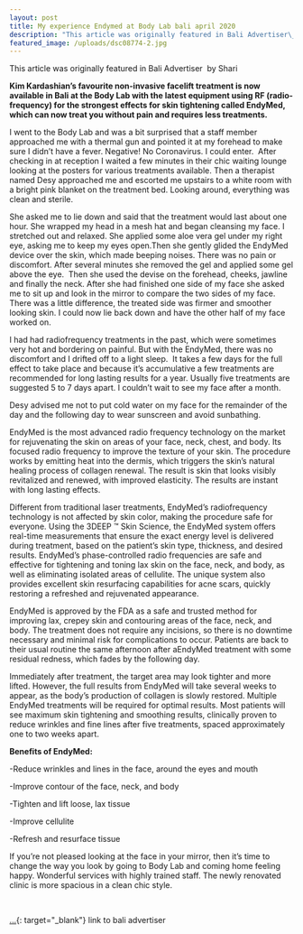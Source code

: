 ```yaml
---
layout: post
title: My experience Endymed at Body Lab bali april 2020
description: "This article was originally featured in Bali Advertiser\_\_by Shari"
featured_image: /uploads/dsc08774-2.jpg
---
```


This article was originally featured in Bali Advertiser &nbsp;by Shari

**Kim Kardashian’s favourite non-invasive facelift treatment is now available in Bali at the Body Lab with the latest equipment using RF (radio-frequency) for the strongest effects for skin tightening called EndyMed, which can now treat you without pain and requires less treatments.**

I went to the Body Lab and was a bit surprised that a staff member approached me with a thermal gun and pointed it at my forehead to make sure I didn’t have a fever. Negative\! No Coronavirus. I could enter.&nbsp; After checking in at reception I waited a few minutes in their chic waiting lounge looking at the posters for various treatments available. Then a therapist named Desy approached me and escorted me upstairs to a white room with a bright pink blanket on the treatment bed. Looking around, everything was clean and sterile.

She asked me to lie down and said that the treatment would last about one hour. She wrapped my head in a mesh hat and began cleansing my face. I stretched out and relaxed. She applied some aloe vera gel under my right eye, asking me to keep my eyes open.Then she gently glided the EndyMed device over the skin, which made beeping noises. There was no pain or discomfort. After several minutes she removed the gel and applied some gel above the eye. &nbsp;Then she used the devise on the forehead, cheeks, jawline and finally the neck. After she had finished one side of my face she asked me to sit up and look in the mirror to compare the two sides of my face. There was a little difference, the treated side was firmer and smoother looking skin. I could now lie back down and have the other half of my face worked on.

I had had radiofrequency treatments in the past, which were sometimes very hot and bordering on painful. But with the EndyMed, there was no discomfort and I drifted off to a light sleep. &nbsp;It takes a few days for the full effect to take place and because it’s accumulative a few treatments are recommended for long lasting results for a year. Usually five treatments are suggested 5 to 7 days apart. I couldn’t wait to see my face after a month.

Desy advised me not to put cold water on my face for the remainder of the day and the following day to wear sunscreen and avoid sunbathing.

EndyMed is the most advanced radio frequency technology on the market for rejuvenating the skin on areas of your face, neck, chest, and body. Its focused radio frequency to improve the texture of your skin. The procedure works by emitting heat into the dermis, which triggers the skin’s natural healing process of collagen renewal. The result is skin that looks visibly revitalized and renewed, with improved elasticity. The results are instant with long lasting effects.

Different from traditional laser treatments, EndyMed’s radiofrequency technology is not affected by skin color, making the procedure safe for everyone. Using the 3DEEP ™ Skin Science, the EndyMed system offers real-time measurements that ensure the exact energy level is delivered during treatment, based on the patient’s skin type, thickness, and desired results. EndyMed’s phase-controlled radio frequencies are safe and effective for tightening and toning lax skin on the face, neck, and body, as well as eliminating isolated areas of cellulite. The unique system also provides excellent skin resurfacing capabilities for acne scars, quickly restoring a refreshed and rejuvenated appearance.

EndyMed is approved by the FDA as a safe and trusted method for improving lax, crepey skin and contouring areas of the face, neck, and body. The treatment does not require any incisions, so there is no downtime necessary and minimal risk for complications to occur. Patients are back to their usual routine the same afternoon after aEndyMed treatment with some residual redness, which fades by the following day.

Immediately after treatment, the target area may look tighter and more lifted. However, the full results from EndyMed will take several weeks to appear, as the body’s production of collagen is slowly restored. Multiple EndyMed treatments will be required for optimal results. Most patients will see maximum skin tightening and smoothing results, clinically proven to reduce wrinkles and fine lines after five treatments, spaced approximately one to two weeks apart.

**Benefits of EndyMed:**

\-Reduce wrinkles and lines in the face, around the eyes and mouth

\-Improve contour of the face, neck, and body

\-Tighten and lift loose, lax tissue

\-Improve cellulite

\-Refresh and resurface tissue

If you’re not pleased looking at the face in your mirror, then it’s time to change the way you look by going to Body Lab and coming home feeling happy. Wonderful services with highly trained staff. The newly renovated clinic is more spacious in a clean chic style.

&nbsp;

[…](https://www.baliadvertiser.biz/endymed-at-the-bodylab/){: target="_blank"}&nbsp;link to bali advertiser&nbsp;